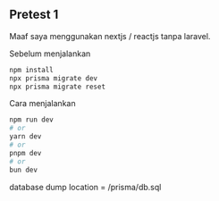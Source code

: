 

## Pretest 1

Maaf saya menggunakan nextjs / reactjs tanpa laravel.


Sebelum menjalankan

```bash
npm install
npx prisma migrate dev
npx prisma migrate reset

```

Cara menjalankan

```bash
npm run dev
# or
yarn dev
# or
pnpm dev
# or
bun dev
```

database dump location = /prisma/db.sql
